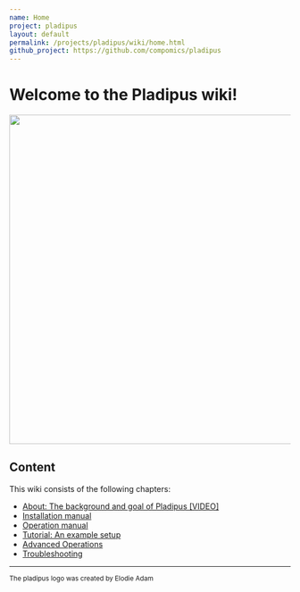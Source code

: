 ```yaml
---
name: Home
project: pladipus
layout: default
permalink: /projects/pladipus/wiki/home.html
github_project: https://github.com/compomics/pladipus
---
```


# Welcome to the Pladipus wiki!

<img src="https://github.com/compomics/pladipus/wiki/Pladipus_ad.png" width="590">

## Content

This wiki consists of the following chapters:

* [About: The background and goal of Pladipus [VIDEO]](https://github.com/compomics/pladipus/wiki/0.-About)
* [Installation manual](https://github.com/compomics/pladipus/wiki/1.-Installation)
* [Operation manual](https://github.com/compomics/pladipus/wiki/2.-Manual)
* [Tutorial: An example setup](https://github.com/compomics/pladipus/wiki/3.-Tutorial)
* [Advanced Operations](https://github.com/compomics/pladipus/wiki/4.-Advanced-Operations)
* [Troubleshooting](https://github.com/compomics/pladipus/wiki/5.-Troubleshooting)

----

<sub>The pladipus logo was created by Elodie Adam</sub>